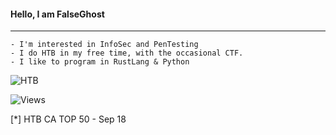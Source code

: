 #### Hello, I am <bold>FalseGhost</bold> 
---
```
- I'm interested in InfoSec and PenTesting
- I do HTB in my free time, with the occasional CTF.
- I like to program in RustLang & Python
```
![HTB](https://www.hackthebox.eu/badge/image/422205")

![Views](https://visitor-badge.glitch.me/badge?page_id=ToBeatELIT3)

[*] HTB CA TOP 50 - Sep 18 
